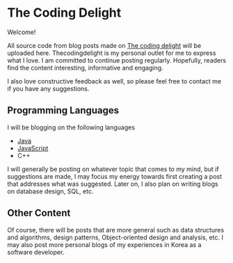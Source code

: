 # The Coding Delight

Welcome!

All source code from blog posts made on <a href="http://thecodingdelight.com">The coding delight</a> will be uploaded here. Thecodingdelight is my personal outlet for me to express what I love. I am committed to continue posting regularly. Hopefully, readers find the content interesting, informative and engaging. 

I also love constructive feedback as well, so please feel free to contact me if you have any suggestions. 

## Programming Languages

I will be blogging on the following languages

* <a href="https://github.com/JWLee89/The-Coding-Delight/tree/master/Java">Java</a> 
* <a href="https://github.com/JWLee89/The-Coding-Delight/tree/master/JavaScript">JavaScript</a>
* C++

I will generally be posting on whatever topic that comes to my mind, but if suggestions are made, I may focus my energy towards first creating a post that addresses what was suggested.
Later on, I also plan on writing blogs on database design, SQL, etc. 

## Other Content

Of course, there will be posts that are more general such as data structures and algorithms, design patterns, Object-oriented design and analysis, etc. I may also post more personal blogs of my experiences in Korea as a software developer. 
